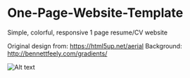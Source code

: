 # One-Page-Website-Template
Simple, colorful, responsive 1 page resume/CV website 

Original design from: https://html5up.net/aerial
Background: http://bennettfeely.com/gradients/

![Alt text](/1.png?raw=true "Screenshot")
